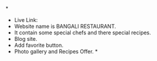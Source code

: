 \*

- Live Link:
- Website name is BANGALI RESTAURANT.
- It contain some special chefs and there special recipes.
- Blog site.
- Add favorite button.
- Photo gallery and Recipes Offer. \*
